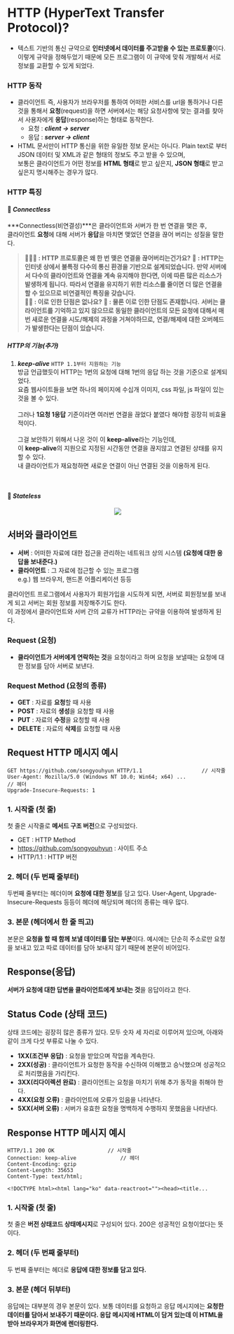 # HTTP (HyperText Transfer Protocol)?
- 텍스트 기반의 통신 규약으로 **인터넷에서 데이터를 주고받을 수 있는 프로토콜**이다.<br>
이렇게 규약을 정해두었기 때문에 모든 프로그램이 이 규약에 맞춰 개발해서 서로 정보를 교환할 수 있게 되었다.
  
### HTTP 동작
- 클라이언트 즉, 사용자가 브라우저를 통하여 어떠한 서비스를 url을 통하거나 다른 것을 통해서 **요청**(request)을 하면 서버에서는 해당 요청사항에 맞는 결과를 찾아서 사용자에게 **응답**(response)하는 형태로 동작한다.
  - 요청 : ***client -> server***
  - 응답 : ***server -> client***
- HTML 문서만이 HTTP 통신을 위한 유일한 정보 문서는 아니다. Plain text로 부터 JSON 데이터 및 XML과 같은 형태의 정보도 주고 받을 수 있으며,<br>
보통은 클라이언트가 어떤 정보를 **HTML 형태**로 받고 싶은지, **JSON 형태**로 받고 싶은지 명시해주는 경우가 많다.

### HTTP 특징
#### 📍 ***Connectless***
***Connectless(비연결성)***은 클라이언트와 서버가 한 번 연결을 맺은 후,<br>
클라이언트 **요청**에 대해 서버가 **응답**을 마치면 맺었던 연결을 끊어 버리는 성질을 말한다.

> **🙋🏻‍♂️ : HTTP 프로토콜은 왜 한 번 맺은 연결을 끊어버리는건가요?**
> **🧠 : HTTP는 인터넷 상에서 불특정 다수의 통신 환경을 기반으로 설계되었습니다.**
**만약 서버에서 다수의 클라이언트와 연결을 계속 유지해야 한다면, 이에 따른 많은 리소스가 발생하게 됩니다.**
**따라서 연결을 유지하기 위한 리소스를 줄이면 더 많은 연결을 할 수 있으므로 비연결적인 특징을 갖습니다.**<br>
> **🤷🏻 : 이로 인한 단점은 없나요?**
> **🧠 : 물론 이로 인한 단점도 존재합니다.**
**서버는 클라이언트를 기억하고 있지 않으므로 동일한 클라이언트의 모든 요청에 대해서 매번 새로운 연결을 시도/해제의 과정을 거쳐야하므로,**
**연결/해제에 대한 오버헤드가 발생한다는 단점이 있습니다.**
##### HTTP의 기능(추가)
1. ***keep-alive*** `HTTP 1.1부터 지원하는 기능`<br>
방금 언급했듯이 HTTP는 1번의 요청에 대해 1번의 응답 하는 것을 기준으로 설계되었다.<br>
요즘 웹사이트들을 보면 하나의 페이지에 수십개 이미지, css 파일, js 파일이 있는 것을 볼 수 있다.<br><br>
그러나 **1요청 1응답** 기준이라면 여러번 연결을 끊었다 붙였다 해야함 굉장히 비효율적이다.<br><br>
그걸 보안하기 위해서 나온 것이 이 **keep-alive**라는 기능인데,<br>
이 **keep-alive**의 지원으로 지정된 시간동안 연결을 끊지않고 연결된 상태를 유지할 수 있다.<br>
내 클라이언트가 재요청하면 새로운 연결이 아닌 연결된 것을 이용하게 된다.<br>
<br>

#### 📍 ***Stateless***


<div align="center">
  
<img src="https://media.vlpt.us/post-images/surim014/e0aa5520-2d59-11ea-86da-fb3b00230640/image.png">

</div>

## 서버와 클라이언트
- **서버** : 어떠한 자료에 대한 접근을 관리하는 네트워크 상의 시스템 **(요청에 대한 응답을 보내준다.)**
- **클라이언트** : 그 자료에 접근할 수 있는 프로그램  
e.g.) 웹 브라우저, 핸드폰 어플리케이션 등등

클라이언트 프로그램에서 사용자가 회원가입을 시도하게 되면, 서버로 회원정보를 보내게 되고 서버는 회원 정보를 저장해주기도 한다.<br>
이 과정에서 클라이언트와 서버 간의 교류가 HTTP라는 규약을 이용하여 발생하게 된다.

### Request (요청)
- **클라이언트가 서버에게 연락하는 것**을 요청이라고 하며 요청을 보낼때는 요청에 대한 정보를 담아 서버로 보낸다.

### Request Method (요청의 종류)
- **GET** : 자료를 **요청**할 때 사용
- **POST** : 자료의 **생성**을 요청할 때 사용
- **PUT** : 자료의 **수정**을 요청할 때 사용
- **DELETE** : 자료의 **삭제**를 요청할 때 사용

## Request HTTP 메시지 예시
```
GET https://github.com/songyouhyun HTTP/1.1					  // 시작줄
User-Agent: Mozilla/5.0 (Windows NT 10.0; Win64; x64) ...			  // 헤더
Upgrade-Insecure-Requests: 1
```
### 1. 시작줄 (첫 줄)
첫 줄은 시작줄로 **메서드 구조 버전**으로 구성되었다.
- GET : HTTP Method
- https://github.com/songyouhyun : 사이트 주소
- HTTP/1.1 : HTTP 버전

### 2. 헤더 (두 번째 줄부터)
두번째 줄부터는 헤더이며 **요청에 대한 정보**를 담고 있다. User-Agent, Upgrade-Insecure-Requests 등등이 헤더에 해당되며 헤더의 종류는 매우 많다.

### 3. 본문 (헤더에서 한 줄 띄고)
본문은 **요청을 할 때 함께 보낼 데이터를 담는 부분**이다. 예시에는 단순히 주소로만 요청을 보내고 있고 따로 데이터를 담아 보내지 않기 때문에 본문이 비어있다.

## Response(응답)
**서버가 요청에 대한 답변을 클라이언트에게 보내는 것**을 응답이라고 한다.

## Status Code (상태 코드)
상태 코드에는 굉장히 많은 종류가 있다. 모두 숫자 세 자리로 이루어져 있으며, 아래와 같이 크게 다섯 부류로 나눌 수 있다.
- **1XX(조건부 응답)** : 요청을 받았으며 작업을 계속한다.
- **2XX(성공)** : 클라이언트가 요청한 동작을 수신하여 이해했고 승낙했으며 성공적으로 처리했음을 가리킨다.
- **3XX(리다이렉션 완료)** : 클라이언트는 요청을 마치기 위해 추가 동작을 취해야 한다.
- **4XX(요청 오류)** : 클라이언트에 오류가 있음을 나타낸다.
- **5XX(서버 오류)** : 서버가 유효한 요청을 명백하게 수행하지 못했음을 나타낸다.

## Response HTTP 메시지 예시
```
HTTP/1.1 200 OK					// 시작줄
Connection: keep-alive				// 헤더
Content-Encoding: gzip												 
Content-Length: 35653
Content-Type: text/html;

<!DOCTYPE html><html lang="ko" data-reactroot=""><head><title...
```

### 1. 시작줄 (첫 줄)
첫 줄은 **버전 상태코드 상태메시지**로 구성되어 있다. 200은 성공적인 요청이었다는 뜻이다.
### 2. 헤더 (두 번째 줄부터)
두 번째 줄부터는 헤더로 **응답에 대한 정보를 담고 있다.**
### 3. 본문 (헤더 뒤부터)
응답에는 대부분의 경우 본문이 있다. 보통 데이터를 요청하고 응답 메시지에는 **요청한 데이터를 담아서 보내주기 때문이다. 응답 메시지에 HTML이 담겨 있는데 이 HTML을 받아 브라우저가 화면에 렌더링한다.**
